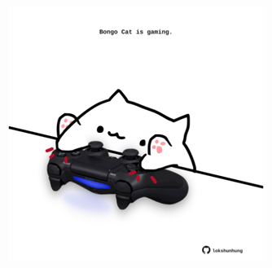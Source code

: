 <!-- built at 20/05/2022, 12:01:27 UTC -->
<p align="center">
  <img width="500" height="500" src="./ReadmeImage.svg">
</p>
